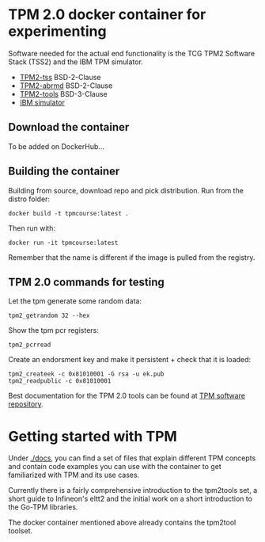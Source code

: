 # TPM 2.0 docker container for experimenting

Software needed for the actual end functionality is the TCG TPM2 Software Stack
(TSS2) and the IBM TPM simulator.

*  [TPM2-tss](https://github.com/tpm2-software/tpm2-tss) BSD-2-Clause
*  [TPM2-abrmd](https://github.com/tpm2-software/tpm2-abrmd) BSD-2-Clause
*  [TPM2-tools](https://github.com/tpm2-software/tpm2-tools) BSD-3-Clause
*  [IBM simulator](./licenses/LICENSE-ibm-tpm-simulator)

## Download the container

To be added on DockerHub...

## Building the container

Building from source, download repo and pick distribution. Run from the distro folder:

    docker build -t tpmcourse:latest .

Then run with:

    docker run -it tpmcourse:latest

Remember that the name is different if the image is pulled from the registry.

## TPM 2.0 commands for testing

Let the tpm generate some random data:

    tpm2_getrandom 32 --hex
    
Show the tpm pcr registers:

    tpm2_pcrread
    
Create an endorsment key and make it persistent + check that it is loaded:

    tpm2_createek -c 0x81010001 -G rsa -u ek.pub
    tpm2_readpublic -c 0x81010001

Best documentation for the TPM 2.0 tools can be found at
[TPM software repository](https://github.com/tpm2-software/tpm2-tools/tree/master/man).


# Getting started with TPM

Under [./docs](./docs), you can find a set of files that explain different TPM concepts and contain code examples you can use with the container to get familiarized with TPM and its use cases.

Currently there is a fairly comprehensive introduction to the tpm2tools set, a short guide to Infineon's eltt2 and the initial work on a short introduction to the Go-TPM libraries.

The docker container mentioned above already contains the tpm2tool toolset.  